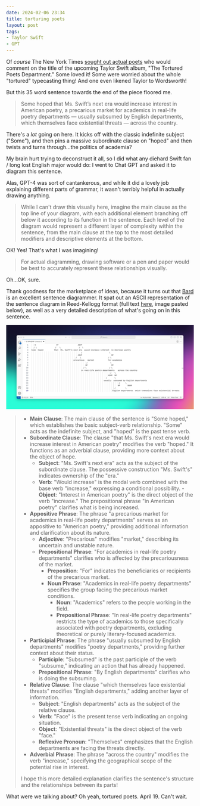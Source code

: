 ```yaml
---
date: 2024-02-06 23:34
title: torturing poets
layout: post
tags: 
- Taylor Swift
- GPT
---
```


Of *course* The New York Times [sought out actual poets](https://www.nytimes.com/2024/02/06/style/taylor-swift-tortured-poets-department-album.html) who would comment on the title of the upcoming Taylor Swift album, "The Tortured Poets Department." Some loved it! Some were worried about the whole "tortured" typecasting thing! And one even likened Taylor to Wordsworth! 

But this 35 word sentence towards the end of the piece floored me.

> Some hoped that Ms. Swift’s next era would increase interest in American poetry, a precarious market for academics in real-life poetry departments — usually subsumed by English departments, which themselves face existential threats — across the country.

There's a *lot* going on here. It kicks off with the classic indefinite subject ("Some"), and then pins a massive subordinate clause on "hoped" and then twists and turns through...the politics of academia?

My brain hurt trying to deconstruct it all, so I did what any diehard Swift fan / long lost English major would do: I went to Chat GPT and asked it to diagram this sentence.

Alas, GPT-4 was sort of cantankerous, and while it did a lovely job explaining different parts of grammar, it wasn't terribly helpful in actually drawing anything.

> While I can't draw this visually here, imagine the main clause as the top line of your diagram, with each additional element branching off below it according to its function in the sentence. Each level of the diagram would represent a different layer of complexity within the sentence, from the main clause at the top to the most detailed modifiers and descriptive elements at the bottom.

OK! Yes! That's what I was imagining! 

> For actual diagramming, drawing software or a pen and paper would be best to accurately represent these relationships visually.

Oh...OK, sure.

Thank goodness for the marketplace of ideas, because it turns out that [Bard](https://bard.google.com/) is an excellent sentence diagrammer. It spat out an ASCII representation of the sentence diagram in Reed-Kellogg format (full text [here](/assets/2024/swift-diagram.txt), image pasted below), as well as a very detailed description of what's going on in this sentence.

![Sentence Diagram](/assets/2024/swift-diagram.png)

> - **Main Clause**: The main clause of the sentence is "Some hoped," which establishes the basic subject-verb relationship. "Some" acts as the indefinite subject, and "hoped" is the past tense verb.
> - **Subordinate Clause**: The clause "that Ms. Swift's next era would increase interest in American poetry" modifies the verb "hoped." It functions as an adverbial clause, providing more context about the object of hope.
>     - **Subject**: "Ms. Swift's next era" acts as the subject of the subordinate clause. The possessive construction "Ms. Swift's" indicates ownership of the "era."
>     - **Verb**: "Would increase" is the modal verb combined with the base verb "increase," expressing a conditional possibility.
    - **Object**: "Interest in American poetry" is the direct object of the verb "increase." The prepositional phrase "in American poetry" clarifies what is being increased.
> - **Appositive Phrase**: The phrase "a precarious market for academics in real-life poetry departments" serves as an appositive to "American poetry," providing additional information and clarification about its nature.
>    - **Adjective**: "Precarious" modifies "market," describing its uncertain and unstable nature.
>    - **Prepositional Phrase**: "For academics in real-life poetry departments" clarifies who is affected by the precariousness of the market.
>        - **Preposition**: "For" indicates the beneficiaries or recipients of the precarious market.
>        - **Noun Phrase**: "Academics in real-life poetry departments" specifies the group facing the precarious market conditions.
>            - **Noun**: "Academics" refers to the people working in the field.
>            - **Prepositional Phrase**: "In real-life poetry departments" restricts the type of academics to those specifically associated with poetry departments, excluding theoretical or purely literary-focused academics.
>- **Participial Phrase**: The phrase "usually subsumed by English departments" modifies "poetry departments," providing further context about their status.
>    - **Participle**: "Subsumed" is the past participle of the verb "subsume," indicating an action that has already happened.
>    - **Prepositional Phrase**: "By English departments" clarifies who is doing the subsuming.
>- **Relative Clause**: The clause "which themselves face existential threats" modifies "English departments," adding another layer of information.
>    - **Subject**: "English departments" acts as the subject of the relative clause.
>    - **Verb**: "Face" is the present tense verb indicating an ongoing situation.
>    - **Object**: "Existential threats" is the direct object of the verb "face."
>    - **Reflexive Pronoun**: "Themselves" emphasizes that the English departments are facing the threats directly.
>- **Adverbial Phrase**: The phrase "across the country" modifies the verb "increase," specifying the geographical scope of the potential rise in interest.
>
>I hope this more detailed explanation clarifies the sentence's structure and the relationships between its parts!

What were we talking about? Oh yeah, tortured poets. April 19. Can't wait.
